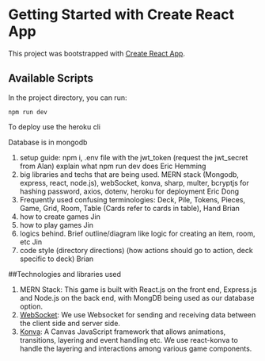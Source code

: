 # Getting Started with Create React App

This project was bootstrapped with [Create React App](https://github.com/facebook/create-react-app).

## Available Scripts

In the project directory, you can run:

`npm run dev`

To deploy use the heroku cli

Database is in mongodb

1. setup guide: npm i, .env file with the jwt_token (request the jwt_secret from Alan) explain what npm run dev does Eric Hemming
2. big libraries and techs that are being used. MERN stack (Mongodb, express, react, node.js), webSocket, konva, sharp, multer, bcryptjs for hashing password, axios, dotenv, heroku for deployment Eric Dong
3. Frequently used confusing terminologies: Deck, Pile, Tokens, Pieces, Game, Grid, Room, Table (Cards refer to cards in table), Hand Brian
4. how to create games Jin
5. how to play games Jin
6. logics behind. Brief outline/diagram like logic for creating an item, room, etc Jin
7. code style (directory directions) (how actions should go to action, deck specific to deck) Brian

##Technologies and libraries used
1. MERN Stack: This game is built with React.js on the front end, Express.js and Node.js on the back end, with MongDB being used as our database option.
2. [WebSocket](https://developer.mozilla.org/en-US/docs/Web/API/WebSocket): We use Websocket for sending and receiving data between the client side and server side.
3. [Konva](https://konvajs.org/docs/): A Canvas JavaScript framework that allows animations, transitions, layering and event handling etc. We use react-konva to handle the layering and interactions among various game components.